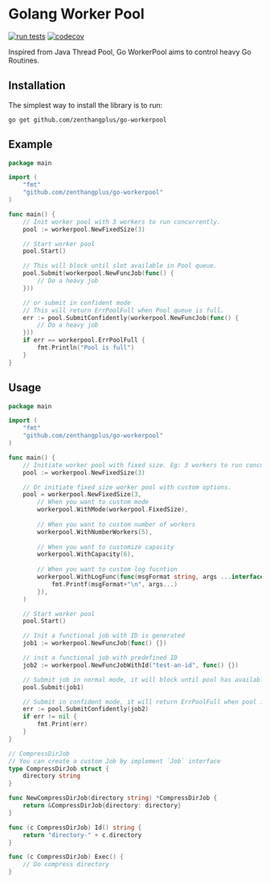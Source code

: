 # Golang Worker Pool

[![run tests](https://github.com/zenthangplus/go-workerpool/actions/workflows/test.yml/badge.svg?branch=main)](https://github.com/zenthangplus/go-workerpool/actions/workflows/test.yml)
[![codecov](https://codecov.io/gh/zenthangplus/go-workerpool/branch/main/graph/badge.svg)](https://codecov.io/gh/zenthangplus/go-workerpool)

Inspired from Java Thread Pool, Go WorkerPool aims to control heavy Go Routines.

## Installation

The simplest way to install the library is to run:

```shell
go get github.com/zenthangplus/go-workerpool
```

## Example

```go
package main

import (
	"fmt"
	"github.com/zenthangplus/go-workerpool"
)

func main() {
	// Init worker pool with 3 workers to run concurrently.
	pool := workerpool.NewFixedSize(3)

	// Start worker pool
	pool.Start()

	// This will block until slot available in Pool queue.
	pool.Submit(workerpool.NewFuncJob(func() {
		// Do a heavy job
	}))

	// or submit in confident mode
	// This will return ErrPoolFull when Pool queue is full.
	err := pool.SubmitConfidently(workerpool.NewFuncJob(func() {
		// Do a heavy job
	}))
	if err == workerpool.ErrPoolFull {
		fmt.Println("Pool is full")
	}
}
```

## Usage

```go
package main

import (
	"fmt"
	"github.com/zenthangplus/go-workerpool"
)

func main() {
	// Initiate worker pool with fixed size. Eg: 3 workers to run concurrently.
	pool := workerpool.NewFixedSize(3)

	// Or initiate fixed size worker pool with custom options.
	pool = workerpool.NewFixedSize(3,
		// When you want to custom mode
		workerpool.WithMode(workerpool.FixedSize),
		
		// When you want to custom number of workers
		workerpool.WithNumberWorkers(5),
		
		// When you want to customize capacity
		workerpool.WithCapacity(6),
		
		// When you want to custom log fucntion
		workerpool.WithLogFunc(func(msgFormat string, args ...interface{}) {
			fmt.Printf(msgFormat+"\n", args...)
		}),
	)

	// Start worker pool
	pool.Start()

	// Init a functional job with ID is generated
	job1 := workerpool.NewFuncJob(func() {})

	// init a functional job with predefined ID
	job2 := workerpool.NewFuncJobWithId("test-an-id", func() {})

	// Submit job in normal mode, it will block until pool has available slot.
	pool.Submit(job1)

	// Submit in confident mode, it will return ErrPoolFull when pool is full. 
	err := pool.SubmitConfidently(job2)
	if err != nil {
		fmt.Print(err)
	}
}

// CompressDirJob
// You can create a custom Job by implement `Job` interface
type CompressDirJob struct {
	directory string
}

func NewCompressDirJob(directory string) *CompressDirJob {
	return &CompressDirJob{directory: directory}
}

func (c CompressDirJob) Id() string {
	return "directory-" + c.directory
}

func (c CompressDirJob) Exec() {
	// Do compress directory
}
```